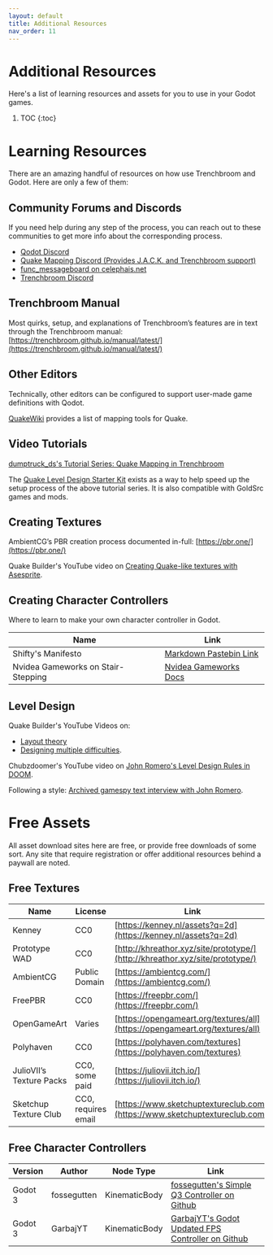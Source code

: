 ```yaml
---
layout: default
title: Additional Resources
nav_order: 11
---
```


# Additional Resources

Here's a list of learning resources and assets for you to use in your Godot games.

1. TOC
{:toc}

# Learning Resources

There are an amazing handful of resources on how use Trenchbroom and Godot. Here are only a few of them:

## Community Forums and Discords

If you need help during any step of the process, you can reach out to these communities to get more info about the corresponding process.

- [Qodot Discord](https://discord.gg/c72WBuG)
- [Quake Mapping Discord (Provides J.A.C.K. and Trenchbroom support)](https://discordapp.com/invite/f5Y99aM)
- [func_messageboard on celephais.net](https://celephais.net/board/)
- [Trenchbroom Discord](https://discord.gg/WGf9uve)

## Trenchbroom Manual

Most quirks, setup, and explanations of Trenchbroom’s features are in text through the Trenchbroom manual:
[https://trenchbroom.github.io/manual/latest/](https://trenchbroom.github.io/manual/latest/)

## Other Editors

Technically, other editors can be configured to support user-made game definitions with Qodot.

[QuakeWiki](https://quakewiki.org/wiki/Mapping_tools) provides a list of mapping tools for Quake.

## Video Tutorials

[dumptruck_ds's Tutorial Series: Quake Mapping in Trenchbroom](https://youtu.be/gONePWocbqA?list=PLgDKRPte5Y0AZ_K_PZbWbgBAEt5xf74aE)

The [Quake Level Design Starter Kit](https://github.com/jonathanlinat/quake-leveldesign-starterkit/releases/latest) exists as a way to help speed up the setup process of the above tutorial series. It is also compatible with GoldSrc games and mods.

## Creating Textures

AmbientCG’s PBR creation process documented in-full: [https://pbr.one/](https://pbr.one/)

Quake Builder's YouTube video on [Creating Quake-like textures with Asesprite](https://youtu.be/S6Eu8Cti9nI).

## Creating Character Controllers

Where to learn to make your own character controller in Godot.

| Name | Link |
| ---- | ---- |
| Shifty's Manifesto | [Markdown Pastebin Link](https://markdownpastebin.com/?id=d9d61e67f9d64db2bd215f165b931449) |
| Nvidea Gameworks on Stair-Stepping | [Nvidea Gameworks Docs](https://docs.nvidia.com/gameworks/content/gameworkslibrary/physx/guide/Manual/CharacterControllers.html) |

## Level Design

Quake Builder's YouTube Videos on:
- [Layout theory](https://www.youtube.com/watch?v=G4tWWiuaF7g)
- [Designing multiple difficulties](https://youtu.be/s9bleQCTdTo).

Chubzdoomer's YouTube video on [John Romero's Level Design Rules in DOOM](https://youtu.be/ptHurafdCoQ).

Following a style: [Archived gamespy text interview with John Romero](http://web.archive.org/web/20111121052306/https://archive.gamespy.com/articles/december03/doom/romero/).

# Free Assets

All asset download sites here are free, or provide free downloads of some sort. Any site that require registration or offer additional resources behind a paywall are noted.

## Free Textures

| Name | License | Link |
| ---- | ------- | ---- |
| Kenney | CC0 | [https://kenney.nl/assets?q=2d](https://kenney.nl/assets?q=2d) |
| Prototype WAD | CC0 | [http://khreathor.xyz/site/prototype/](http://khreathor.xyz/site/prototype/) |
| AmbientCG | Public Domain | [https://ambientcg.com/](https://ambientcg.com/) |
| FreePBR | CC0 | [https://freepbr.com/](https://freepbr.com/) | 
| OpenGameArt | Varies | [https://opengameart.org/textures/all](https://opengameart.org/textures/all) | 
| Polyhaven | CC0 | [https://polyhaven.com/textures](https://polyhaven.com/textures) | 
| JulioVII’s Texture Packs | CC0, some paid | [https://juliovii.itch.io/](https://juliovii.itch.io/) | 
| Sketchup Texture Club | CC0, requires email | [https://www.sketchuptextureclub.com/](https://www.sketchuptextureclub.com/) | 

## Free Character Controllers

| Version | Author | Node Type | Link |
| ------- | ------ | --------- | ---- |
| Godot 3 | fossegutten | KinematicBody | [fossegutten's Simple Q3 Controller on Github](https://github.com/fossegutten/Simple-Q3-Controller) |
| Godot 3 | GarbajYT | KinematicBody | [GarbajYT's Godot Updated FPS Controller on Github](https://github.com/GarbajYT/godot_updated_fps_controller) |
